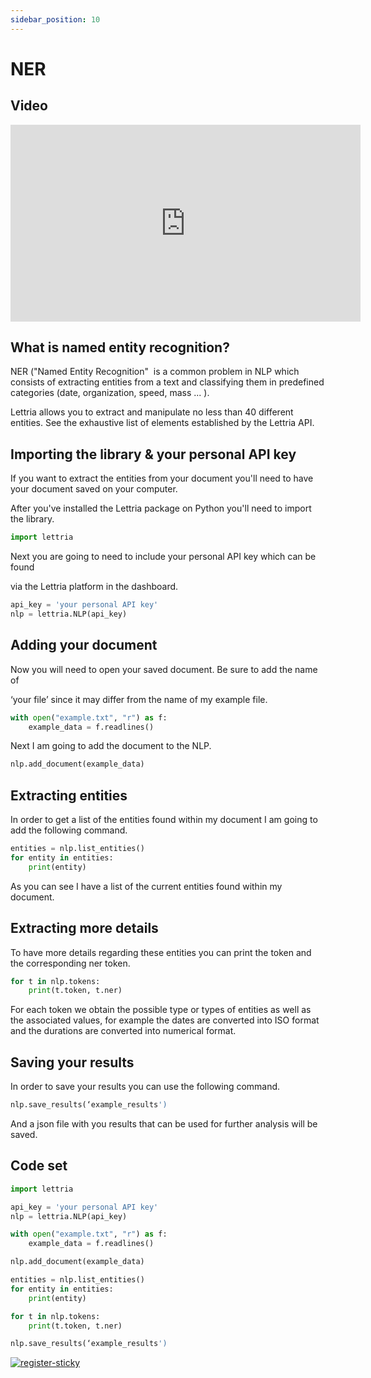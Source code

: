 ```yaml
---
sidebar_position: 10
---
```


# NER

## Video

<iframe width="560" height="315" src="https://www.youtube.com/embed/8wqI7Wzoxkk" title="YouTube video player" frameborder="0" allow="accelerometer; autoplay; clipboard-write; encrypted-media; gyroscope; picture-in-picture" allowfullscreen></iframe>

## What is named entity recognition?

NER ("Named Entity Recognition"  is a common problem in NLP which consists of extracting entities from a text and classifying them in predefined categories (date, organization, speed, mass ... ).

Lettria allows you to extract and manipulate no less than 40 different entities. See the exhaustive list of elements established by the Lettria API.

## Importing the library & your personal API key

If you want to extract the entities from your document you'll need to have your document saved on your computer.

After you've installed the Lettria package on Python you'll need to import the library.

```python
import lettria
```

Next you are going to need to include your personal API key which can be found

via the Lettria platform in the dashboard.

```python
api_key = 'your personal API key'
nlp = lettria.NLP(api_key)
```

## Adding your document

Now you will need to open your saved document. Be sure to add the name of

‘your file’ since it may differ from the name of my example file.

```python
with open("example.txt", "r") as f:
	example_data = f.readlines()
```

Next I am going to add the document to the NLP.

```python
nlp.add_document(example_data)
```

## Extracting entities

In order to get a list of the entities found within my document I am going to add the following command.

```python
entities = nlp.list_entities()
for entity in entities:
	print(entity)
```

As you can see I have a list of the current entities found within my document.

## Extracting more details

To have more details regarding these entities you can print the token and the corresponding ner token.

```python
for t in nlp.tokens:
	print(t.token, t.ner)
```

For each token we obtain the possible type or types of entities as well as the associated values, for example the dates are converted into ISO format and the durations are converted into numerical format.

## Saving your results

In order to save your results you can use the following command.

```python
nlp.save_results(‘example_results')
```

And a json file with you results that can be used for further analysis will be saved.

## Code set

```python
import lettria

api_key = 'your personal API key'
nlp = lettria.NLP(api_key)

with open("example.txt", "r") as f:
	example_data = f.readlines()

nlp.add_document(example_data)

entities = nlp.list_entities()
for entity in entities:
	print(entity)

for t in nlp.tokens:
	print(t.token, t.ner)

nlp.save_results(‘example_results')
```

[![register-sticky](/img/register-sticky.png)](https://app.lettria.com/signup)
